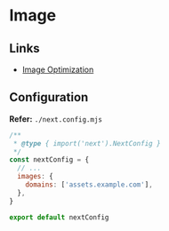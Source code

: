 # Image

## Links

- [Image Optimization](https://nextjs.org/docs/basic-features/image-optimization)

## Configuration

**Refer:** `./next.config.mjs`

```mjs
/**
 * @type { import('next').NextConfig }
 */
const nextConfig = {
  // ...
  images: {
    domains: ['assets.example.com'],
  },
}

export default nextConfig
```
